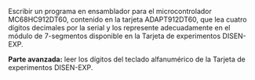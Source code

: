 Escribir un programa en ensamblador para el microcontrolador MC68HC912DT60, contenido en la tarjeta ADAPT912DT60, que lea cuatro dígitos decimales por la serial y los represente adecuadamente en el módulo de 7-segmentos disponible en la Tarjeta de experimentos DISEN-EXP.

**Parte avanzada:** leer los dígitos del teclado alfanumérico de la Tarjeta de experimentos DISEN-EXP.

